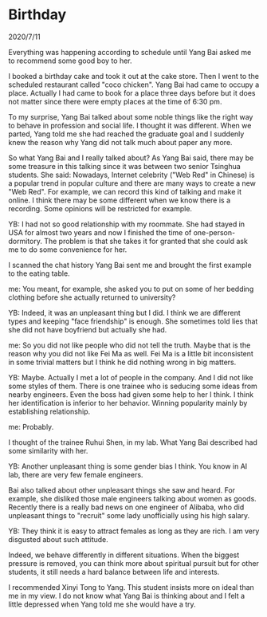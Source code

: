 # Birthday
2020/7/11

Everything was happening according to schedule until Yang Bai asked me to recommend
some good boy to her.

I booked a birthday cake and took it out at the cake store. Then I went to
the scheduled restaurant called "coco chicken". Yang Bai had came to occupy
a place. Actually I had came to book for a place three days before but it does not
matter since there were empty places at the time of 6:30 pm.

To my surprise, Yang Bai talked about some noble things like the right way to behave
in profession and social life. I thought it was different.  When we parted, Yang told
me she had reached the graduate goal and I suddenly knew the reason why Yang did not
talk much about paper any more.

So what Yang Bai and I really talked about? As Yang Bai said, there may be some
treasure in this talking since it was between two senior Tsinghua students.
She said: Nowadays, Internet celebrity ("Web Red" in Chinese) is a popular trend in popular culture and there are many ways to create a new "Web Red". For example, we can record this
kind of talking and make it online. I think there may be some different when we know there
is a recording. Some opinions will be restricted for example.

YB: I had not so good relationship with my roommate. She had stayed in USA for almost two years
and now I finished the time of one-person-dormitory. The problem is that she takes it
for granted that she could ask me to do some convenience for her.

I scanned the chat history Yang Bai sent me and brought the first example to the eating table.

me: You meant, for example, she asked you to put on some of her bedding clothing before she actually
returned to university?

YB: Indeed, it was an unpleasant thing but I did. I think we are different types and keeping "face friendship" is enough. She sometimes told lies that she did not have boyfriend but actually she had.

me: So you did not like people who did not tell the truth. Maybe that is the reason why you did not
like Fei Ma as well. Fei Ma is a little bit inconsistent in some trivial matters but I think he did
nothing wrong in big matters.

YB: Maybe. Actually I met a lot of people in the company. And I did not like some styles of them.
There is one trainee who is seducing some ideas from nearby engineers. Even the boss had given some
help to her I think. I think her identification is inferior to her behavior. Winning popularity mainly
by establishing relationship.

me: Probably.

I thought of the trainee Ruhui Shen, in my lab. What Yang Bai described had some similarity with her.

YB: Another unpleasant thing is some gender bias I think. You know in AI lab, there are very few female
engineers.

Bai also talked about other unpleasant things she saw and heard.
For example, she disliked those male engineers talking about women
as goods. Recently there is a really bad news on one engineer of Alibaba,
who did unpleasant things to "recruit" some lady unofficially using his high salary. 

YB: They think it is easy to attract females as long as they are rich. I am
very disgusted about such attitude.

Indeed, we behave differently in different situations. When the biggest pressure
is removed, you can think more about spiritual pursuit but for other students,
it still needs a hard balance between life and interests.

I recommended Xinyi Tong to Yang. This student insists more on ideal than me in my view.
I do not know what Yang Bai is thinking about and I felt a little depressed when Yang told
me she would have a try.